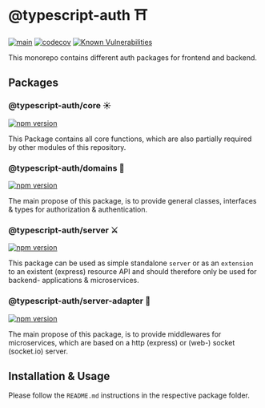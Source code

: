 # @typescript-auth ⛩	

[![main](https://github.com/Tada5hi/typescript-auth/actions/workflows/main.yml/badge.svg)](https://github.com/Tada5hi/typescript-auth/actions/workflows/main.yml)
[![codecov](https://codecov.io/gh/Tada5hi/typescript-auth/branch/master/graph/badge.svg?token=FHE347R1NW)](https://codecov.io/gh/Tada5hi/typescript-auth)
[![Known Vulnerabilities](https://snyk.io/test/github/Tada5hi/typescript-auth/badge.svg)](https://snyk.io/test/github/Tada5hi/typescript-auth)

This monorepo contains different auth packages for frontend and backend.

## Packages

### @typescript-auth/core ☀
[![npm version](https://badge.fury.io/js/@typescript-auth%2Fcore.svg)](https://badge.fury.io/js/@typescript-auth%2Fcore)

This Package contains all core functions, which are also partially required by other modules of this repository.

### @typescript-auth/domains 🎉
[![npm version](https://badge.fury.io/js/@typescript-auth%2Fdomains.svg)](https://badge.fury.io/js/@typescript-auth%2Fdomains)

The main propose of this package, is to provide general classes, interfaces & types for authorization & authentication.

### @typescript-auth/server ⚔
[![npm version](https://badge.fury.io/js/@typescript-auth%2Fserver.svg)](https://badge.fury.io/js/@typescript-auth%2Fserver)

This package can be used as simple standalone `server` or as an `extension` to an existent (express) resource API and
should therefore only be used for backend- applications & microservices.

### @typescript-auth/server-adapter 🌉
[![npm version](https://badge.fury.io/js/@typescript-auth%2Fserver-adapter.svg)](https://badge.fury.io/js/@typescript-auth%2Fserver-adapter)

The main propose of this package, is to provide middlewares for microservices, which are based on a http (express) or (web-) socket (socket.io) server.
## Installation & Usage
Please follow the `README.md` instructions in the respective package folder.

